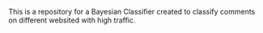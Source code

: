 This is a repository for a Bayesian Classifier created to classify comments on different websited with high traffic. 